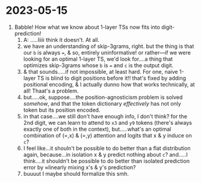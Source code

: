 # 2023-05-15

1. Babble! How what we know about 1-layer TSs now fits into digit-prediction!
    1. A: .....Iiiii think it doesn't. At all.
    1. we have an understanding of skip-3grams, right. but the thing is that our `b` is always `=`, & so, entirely uninformative! or rather—if we were looking for an optimal 1-layer TS, we'd look for....a thing that optimizes skip-3grams whose `b` is `=` and `c` is the output digit.
    1. & that sounds.....if not impossible, at least hard. For one, naive 1-layer TS is blind to digit positions before it!! that's fixed by adding positional encoding, & I actually dunno how that works technically, at all! Thaat's a problem.
    1. but.....ok, suppose....the position-agnosticism problem is solved _somehow_, and that the token dictionary _effectively_ has not only token but its position encoded.
    1. in that case....we still don't have enough info, I don't think? for the 2nd digit, we can learn to attend to `x3` and `y9` tokens (there's always exactly one of both in the context), but.....what's an optimal combination of (=,x) & (=,y) attention and logits that x & y induce on `c`?
    1. I feel like...it shouln't be possible to do better than a flat distribution again, because...in isolation x & y predict nothing about `c`? and.....I think....it shouldn't be possible to do better than isolated prediction error by ≈linearly mixing x's & y's prediction?
    1. buuuut I maybe should formalize this smh.
